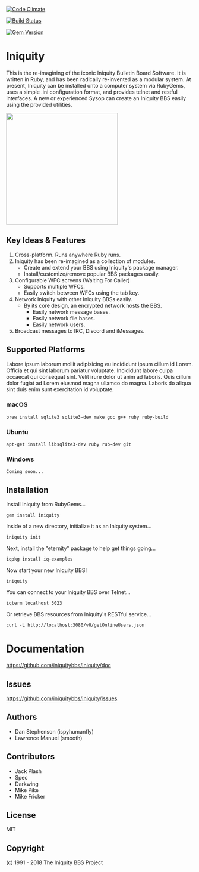 [![Code Climate](https://codeclimate.com/github/dwyl/esta/badges/gpa.png)](https://codeclimate.com/github/iniquitybbs/iniquity)

[![Build Status](https://travis-ci.org/iniquitybbs/iniquity.png?branch=master)](https://travis-ci.org/iniquitybbs/iniquity)

[![Gem Version](https://badge.fury.io/rb/iniquity.png)](https://badge.fury.io/rb/iniquity)

# Iniquity

This is the re-imagining of the iconic Iniquity Bulletin Board Software. It is written in Ruby, and has been radically re-invented as a modular system. At present, Iniquity can be installed onto a computer system via RubyGems, uses a simple .ini configuration format, and provides telnet and restful interfaces. A new or experienced Sysop can create an Iniquity BBS easily using the provided utilities.

<p align="left">
    <img src="https://github.com/iniquitybbs/iniquity/blob/master/artwork/SyncTERM_-_Iniquity_BBS.png?raw=true" height="300">
</p>

## Key Ideas & Features

1. Cross-platform. Runs anywhere Ruby runs.
2. Iniquity has been re-imagined as a collection of modules.
    - Create and extend your BBS using Iniquity's package manager.
    - Install/customize/remove popular BBS packages easily.
3. Configurable WFC screens (Waiting For Caller)
    - Supports multiple WFCs.
    - Easily switch between WFCs using the tab key.
4. Network Iniquity with other Iniquity BBSs easily.
    - By its core design, an encrypted network hosts the BBS.
        - Easily network message bases.
        - Easily network file bases.
        - Easily network users.
5. Broadcast messages to IRC, Discord and iMessages.

## Supported Platforms

Labore ipsum laborum mollit adipisicing eu incididunt ipsum cillum id Lorem. Officia et qui sint laborum pariatur voluptate. Incididunt labore culpa occaecat qui consequat sint. Velit irure dolor ut anim ad laboris. Quis cillum dolor fugiat ad Lorem eiusmod magna ullamco do magna. Laboris do aliqua sint duis enim sunt exercitation id voluptate.
### macOS

    brew install sqlite3 sqlite3-dev make gcc g++ ruby ruby-build

### Ubuntu

    apt-get install libsqlite3-dev ruby rub-dev git

### Windows

    Coming soon...

## Installation

Install Iniquity from RubyGems...

    gem install iniquity

Inside of a new directory, initialize it as an Iniquity system...

    iniquity init

Next, install the "eternity" package to help get things going...

    iqpkg install iq-examples

Now start your new Iniquity BBS!

    iniquity

You can connect to your Iniquity BBS over Telnet...

    iqterm localhost 3023

Or retrieve BBS resources from Iniquity's RESTful service...

    curl -L http://localhost:3080/v0/getOnlineUsers.json

# Documentation

https://github.com/iniquitybbs/iniquity/doc

## Issues

https://github.com/iniquitybbs/iniquity/issues

## Authors

* Dan Stephenson (ispyhumanfly)
* Lawrence Manuel (smooth)

## Contributors

* Jack Plash
* Spec
* Darkwing
* Mike Pike
* Mike Fricker

## License

MIT

## Copyright

(c) 1991 - 2018 The Iniquity BBS Project